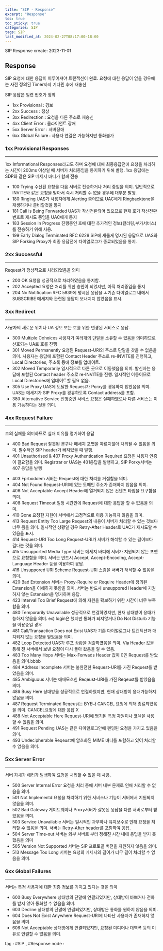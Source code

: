 ```yaml
---
title: "SIP - Response"
excerpt: "Response"
toc: true
toc_sticky: true
categories: SIP
tags: SIP
last_modified_at: 2024-02-27T08:17:00-18:00
---
```


SIP Response
create: 2023-11-01

## Response

SIP 요청에 대한 응답이 이루어져야 트랜잭션이 완료. 요청에 대한 응답이 없을 경우에는
사전 정의된 Timer까지 기다린 후에 재송신

SIP 응답은 일련 번호가 정의                      
- 1xx Provisional : 경보
- 2xx Success : 정상
- 3xx Redirection : 요청을 다른 주소로 재송신
- 4xx Client Error : 클라이언트 장애
- 5xx Server Error : 서버장애
- 6xx Global Failure : 사용자 연결은 가능하지만 통화불가


### 1xx Provisional Responses 
***
1xx Informational Responses라고도 하며 요청에 대해 최종응답전에 요청을 처리하는 시간이
200ms 이상일 때 서버가 처리중임을 통지하기 위해 발행. 
1xx 응답에는 SDP와 같은 SIP 메세지 바디가 함께 전송

- 100 Trying
  수신된 요청을 다음 서버로 전송하거나 처리 중임을 의미. 일반적으로 INVITE와 같은 요청을
  받아서 즉시 처리할 수 없을  경우에 대부분 발행.
- 180 Ringing
  UAS가 사용자에게 Alerting 중이므로 UAC에게 Ringbacktone을 재생하거나 준비할것을 통지
- 181 Call is Being Forwarded
  UAS가 착신전환되어 있으므로 현재 호가 착신전환 번호로 재시도 중임을 UAC에게 통지
- 183 Session In Progress
  진행중인 호에 대한 추가적인 정보(컬러링,부가서비스)를 전송하기 위해 사용.
- 199 Early Dialog Terminated
  RFC 6228 SIP에 새롭게 명시된 응답으로 UAS와 SIP Forking Proxy가
  최종 응답전에 다이얼로그가 종료되었음을 통지.


### 2xx Successful
***
Request가 정상적으로 처리되었음을 의미

- 200 OK
  요청을 성공적으로 처리하였음을 통지함.
- 202 Accepted
  요청은 처리를 위한 승인이 되었지만, 아직 처리중임을 통지
- 204 No Notification
  RFC 5839에 명시된 응답을 ㅗ기존 다이얼로그 내에서 SUBSCRIBE 메세지와 관련된 응답이
  보내지지 않았음을 표시.


### 3xx Redirect
***
 사용자의 새로운 위치나  UA 정보 또는 호를 위한 변경된 서비스로 응답.

- 300 Multiple Cohoices
  사용자가 여러개의 단말을 소유할 수 있음을 의미하므로 선호되는 UA로 호를 진행
- 301 Moved Permanently
  요청된 Request-URI의 주소로 단말을 찾을 수 없음을 의미. 사용자는 응답에 포함된 
  Contact Header 주소로 re-INVITE를 진행하고, Local Directories, 주소록 등에 정보를 업데이트.
- 302 Moved Temporarily
  일시적으로 다른 곳으로 이동했음을 의미. 발신자는 응답에 포함된 Contact header 주소로 
  re-INVITE를 진행. 일시적인 이동이므로 Local Directories에 업데이트할 필요 없음.
- 305 Use Proxy
  UAS에 도달한 Request가 Porxy를 경유하지 않았음을 의미. UAS는 메세지가 SIP Proxy를 
  경유하도록 Contact address를 포함.
- 380 Alternative Service
  진행중인 서비스 요청은 실패하였으나 다른 서비스는 이용 가능하다는 것을 의미.

### 4xx Request Failure
***
호의 실패를 의미하므로 실패 이유를 명기하여 응답

* 400 Bad Request
  잘못된 문구나 메세지 포맷을 따르지않아 처리될 수 없음을 의미.
  필수적인 SIP header가 빠져있을 때 발행.  
* 401 Unauthorised & 407 Proxy Authentication Required
  요청은 사용자 인증이 필요함을 의미. Registrar or UAS는 401응답을 발행하고, SIP Porxy서버는
  407 응답을 발행
- 403 Fprboddem
  서버는 Request에 대한 처리를 거절함을 의미.
- 404 Not Found
  Request-URI에 있는 도메인 주소가 존재하지 않음을 의미.
- 406 Not Acceptable
  Accept Header에 열거되지 않은 컨텐츠 타입을 요구함을 의미.
- 408 Request Timeout
  일정 시간안에 Request에 대한 응답을 할 수 없음을 의미.
- 410 Gone
  요청한 자원이 서버에서 고정적으로 이용 가능하지 않음을 의미.
- 413 Request Entity Too Large
  Request의 내용이 서버가 처리할 수 있는 것보다 너무 큼을 의미. 일시적인 상황일 경우
  Retry-After Header로 UAC가 재시도할 수 있음을 표시.
- 414 Request-URI Too Long
  Request-URI가 서버가 해석할 수 있는 길이보다 길다는 것을 의미.
- 415 Unsupported Media Type
  서버는 메세지 바디에 서버가 지원되지 않는 포맷으로 요청함을 의미. 서버는 반드시
  Accept, Accept-Encoding, Accept-Language Header 등을 이용하여 응답.
- 416 Unsuppored URI Scheme
  Request-URI 스킴을 서버가 해석할 수 없음을 의미.
- 420 Bad Extension
  서버는 Proxy-Require  or Require Header에 정의된 Extension을 이해하지 못함을 의미.
  서버는 반드시 unsuppored Header에 지원하지 않는 Extension을 명기하여 응답.
- 423 Interval Too Brief
  Request에 의해 자원을 확보하기 위한 시간이 너무 부족함을 의미.
- 480 Temporarily Unavailable
  성공적으로 연결하였지만, 현재 상대방이 응대가능하지 않음을 의미.
  ex) login은 했지만 통화가 되지않거나 Do Not Disturb 기능을 이용중일 경우
- 481 Call/Transaction Does not Exist
  UAS가 기존 다이얼로그나 트랜잭션과 매치되지 않는 요청을 받았음을 의미.
- 482 Loop Detected
  UAS가 루프 상황을 검출하였음을 의미. Via Header 값을 통해 전 서버에서 보낸 요청이
  다시 돌아 왔음을 알 수 있음.
- 483 Too Many Hops
  서버는 Max-Forwads Header 값이 0인 Request를 받았음을 의미.bbbb
- 484 Address Incomplete
  서버는 불완전한 Request-URI를 가진 Request를 받았음을 의미.
- 485 Ambiguous
  서버는 애매모호한 Reqeust-URI를 가진 Reqeust를 받았음을 의미.
- 486 Busy Here
  상대방을 성공적으로 연결하였지만, 현재 상대방이 응대가능하지 않음을 의미.
- 487 Request Terminated
  Reqeust는 BYE나 CANCEL 요청에 의해 종료되었음을 의미. CANCEL요청에 대한 응답 X
- 488 Not Acceptable Here
  Request-URI에 명기된 특정 자원이나 코덱을 사용할 수 없음을 의미.
- 491 Request Pending
  UAS는 같은 다이얼로그안에 펜딩된 요청을 가지고 있음을 의미.
- 493 Undecipherable
  Reqeust에 암호화된 MIME 바디를 포함하고 있어 처리할 수 없음을 의미. 


### 5xx Server Error
---
서버 자체가 에러가 발생하여 요청을 처리할 수 없을 때 사용.

- 500 Server Internal Error
  요청을 처리 중에 서버 내부 문제로 인해 처리할 수 없음을 의미.
- 501 Not Implementd
  요청을 처리하기 위한 서비스나 기능이 서버에서 지원되지 않음을 의미.
- 502 Bad Gateway
  게이트웨이나 Proxy서버가 잘못된 응답을 다른 서버로부터 받았음을 의미.
- 503 Service Unavailable
  서버는 일시적인 과부하나 유지보수로 인해 요청을 처리할 수 없음을 의미. 
  서버는 Retry-After header를 포함하여 응답.
- 504 Server Time-out
  서버는 외부 서버로 부터 정해진 시간 내에 응답을 받지 못했음을 의미
- 505 Version Not Supported
  서버는 SIP 프로토콜 버전을 지원하지 않음을 의미.
- 513 Message Too Long
  서버는 요청의 메세지의 길이가 너무 길어 처리할 수 없음을 의미.

### 6xx Global Failures
---
서버는 특정 사용자에 대한 최종 정보를 가지고 있다는 것을 의미

- 600 Busy Everywhere
  상대방의 단말에 연결되었지만, 상대방이 바쁘거나 전화를 받지 않아 통화할 수 없음을 의미.
- 603 Decline
  상대방의 단말에 연결되었지만, 상대방은 통화를 원하지 않음을 의미.
- 604 Does Not Exist Anywhere
  Request-URI에 나타난 사용자가 존재하지 않음을 의미.
- 606 Not Acceptable
  상대방에게 연결되었지만, 요청된 미디어나 대역폭 등의 이유로 연결할 수 없음을 의미.


tag : #SIP , #Response
node : 